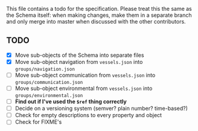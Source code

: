 This file contains a todo for the specification. Please treat this the same as the Schema itself: when making changes, make them in a separate branch and only merge into master when discussed with the other contributors. 

TODO
----

- [x] Move sub-objects of the Schema into separate files
- [x] Move sub-object navigation from `vessels.json` into `groups/navigation.json`
- [ ] Move sub-object communication from `vessels.json` into `groups/communication.json`
- [ ] Move sub-object environmental from `vessels.json` into `groups/environmental.json`
- [ ] **Find out if I've used the `$ref` thing correctly**
- [ ] Decide on a versioning system (semver? plain number? time-based?)
- [ ] Check for empty descriptions to every property and object
- [ ] Check for FIXME's
